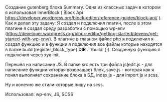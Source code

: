 Создание gutenberg блока Summary. 
Одна из классных задач в котором я использовал InnerBlock ( Block Api https://developer.wordpress.org/block-editor/reference-guides/block-api/ ). 
Как я делал эту задачу: Я создал и подключил плагин, после в этом плагине я создал среду разработки с помощью wp-env (https://developer.wordpress.org/block-editor/getting-started/devenv/get-started-with-wp-env/).
В плагине в главном файле php я подключил я создал функцию и в функции я подключил все файлы которые находятся в папке build (register_block_type( __DIR__ . '/build' );).
Созданную функцию я подключил через хук init.

Перешёл на написание JS. В папке src есть три файла js(edit.js - для написание функции которая возвращает блок, save.js - которая как я понял выполняет сохранение блока в БД, index.js - для import js и scss.

Ну и конечно же стили которые пишу на scss.

Использовал: wp-env, JS, SCSS
